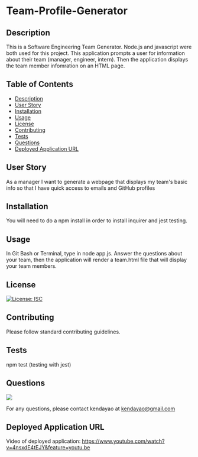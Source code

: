 # Team-Profile-Generator


## Description


This is a Software Engineering Team Generator. Node.js and javascript were both used for this project. This application prompts a user for information about their team (manager, engineer, intern). Then the application displays the team member infomration on an HTML page.


## Table of Contents

* [Description](#description)
* [User Story](#user-story)
* [Installation](#installation)
* [Usage](#usage)
* [License](#license)
* [Contributing](#contributing)
* [Tests](#tests)
* [Questions](#questions)
* [Deployed Application URL](#deployed-application-URL)



## User Story


As a manager
I want to generate a webpage that displays my team's basic info
so that I have quick access to emails and GitHub profiles


## Installation


You will need to do a npm install in order to install inquirer and jest testing.


## Usage


In Git Bash or Terminal, type in node app.js. Answer the questions about your team, then the application will render a team.html file that will display your team members.


## License


[![License: ISC](https://img.shields.io/badge/License-ISC-blue.svg)](https://opensource.org/licenses/ISC)


## Contributing


Please follow standard contributing guidelines.


## Tests


npm test (testing with jest)


## Questions

![](https://avatars3.githubusercontent.com/u/62568395?v=4)

For any questions, please contact kendayao at kendayao@gmail.com

## Deployed Application URL


Video of deployed application: https://www.youtube.com/watch?v=4nsxdE4tEJY&feature=youtu.be


